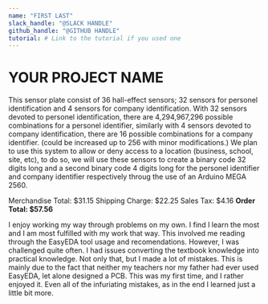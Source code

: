 ```yaml
---
name: "FIRST LAST"
slack_handle: "@SLACK HANDLE"
github_handle: "@GITHUB HANDLE"
tutorial: # Link to the tutorial if you used one
---
```


# YOUR PROJECT NAME

<!-- Describe your board in 2-3 sentences. What are you making? What will it do? -->
This sensor plate consist of 36 hall-effect sensors; 32 sensors for personel identification and 4 sensors for company identification.
With 32 sensors devoted to personel identification, there are 4,294,967,296 possible combinations for a personel identifier, similarly with 4 sensors devoted to company identification, there are 16 possible combinations for a company identifier. (could be increased up to 256 with minor modifications.)
We plan to use this system to allow or deny access to a location (business, school, site, etc), to do so, we will use these sensors to create a binary code 32 digits long and a second binary code 4 digits long for the personel identifier and company identifier respectively throug the use of an Arduino MEGA 2560.

<!-- How much is it going to cost? -->
Merchandise Total: $31.15
Shipping Charge: $22.25
Sales Tax: $4.16
**Order Total: $57.56**

<!-- Tell us a little bit about your design process. What were some challenges? What helped? ***Totally optional*** -->
I enjoy working my way through problems on my own. I find I learn the most and I am most fulfilled with my work that way. This involved me reading through the EasyEDA tool usage and recomendations.
However, I was challenged quite often. I had issues converting the textbook knowledge into practical knowledge. Not only that, but I made a lot of mistakes.
This is mainly due to the fact that neither my teachers nor my father had ever used EasyEDA, let alone designed a PCB. This was my first time, and I rather enjoyed it. 
Even all of the infuriating mistakes, as in the end I learned just a little bit more.
